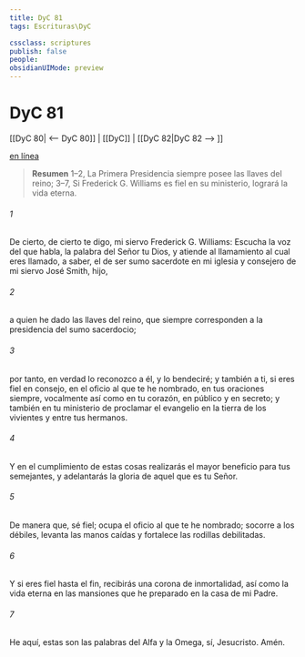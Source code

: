 ```yaml
---
title: DyC 81
tags: Escrituras\DyC

cssclass: scriptures
publish: false
people:
obsidianUIMode: preview
---
```


# DyC 81
[[DyC 80| <-- DyC 80]] | [[DyC]] | [[DyC 82|DyC 82 --> ]]

[en línea](https://churchofjesuschrist.org/study/scriptures/dc-testament/dc/81?lang=spa)

> __Resumen__
1–2, La Primera Presidencia siempre posee las llaves del reino; 3–7, Si Frederick G. Williams es fiel en su ministerio, logrará la vida eterna.

###### 1 
De cierto, de cierto te digo, mi siervo Frederick G. Williams: Escucha la voz del que habla, la palabra del Señor tu Dios, y atiende al llamamiento al cual eres llamado, a saber, el de ser sumo sacerdote en mi iglesia y consejero de mi siervo José Smith, hijo,

###### 2 
a quien he dado las llaves del reino, que siempre corresponden a la presidencia del sumo sacerdocio;

###### 3 
por tanto, en verdad lo reconozco a él, y lo bendeciré; y también a ti, si eres fiel en consejo, en el oficio al que te he nombrado, en tus oraciones siempre, vocalmente así como en tu corazón, en público y en secreto; y también en tu ministerio de proclamar el evangelio en la tierra de los vivientes y entre tus hermanos.

###### 4 
Y en el cumplimiento de estas cosas realizarás el mayor beneficio para tus semejantes, y adelantarás la gloria de aquel que es tu Señor.

###### 5 
De manera que, sé fiel; ocupa el oficio al que te he nombrado; socorre a los débiles, levanta las manos caídas y fortalece las rodillas debilitadas.

###### 6 
Y si eres fiel hasta el fin, recibirás una corona de inmortalidad, así como la vida eterna en las mansiones que he preparado en la casa de mi Padre.

###### 7 
He aquí, estas son las palabras del Alfa y la Omega, sí, Jesucristo. Amén.

